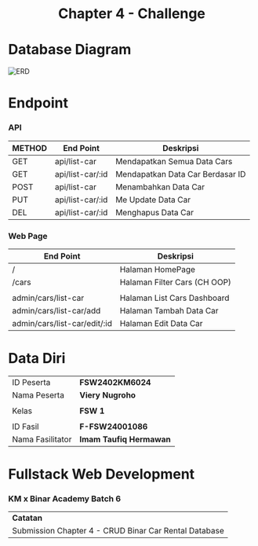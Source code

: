 <h1 align="center">
  Chapter 4 - Challenge
</h1>

# Database Diagram

![ERD](ERD.png)

# Endpoint

### API

| METHOD | End Point        | Deskripsi                        |
| ------ | ---------------- | -------------------------------- |
| GET    | api/list-car     | Mendapatkan Semua Data Cars      |
| GET    | api/list-car/:id | Mendapatkan Data Car Berdasar ID |
| POST   | api/list-car     | Menambahkan Data Car             |
| PUT    | api/list-car/:id | Me Update Data Car               |
| DEL    | api/list-car/:id | Menghapus Data Car               |

### Web Page

| End Point                    | Deskripsi                    |
| ---------------------------- | ---------------------------- |
| /                            | Halaman HomePage             |
| /cars                        | Halaman Filter Cars (CH OOP) |
|                              |                              |
| admin/cars/list-car          | Halaman List Cars Dashboard  |
| admin/cars/list-car/add      | Halaman Tambah Data Car      |
| admin/cars/list-car/edit/:id | Halaman Edit Data Car        |

# Data Diri

|                  |                          |
| ---------------- | ------------------------ |
| ID Peserta       | **FSW2402KM6024**        |
| Nama Peserta     | **Viery Nugroho**        |
|                  |                          |
| Kelas            | **FSW 1**                |
|                  |                          |
| ID Fasil         | **F-FSW24001086**        |
| Nama Fasilitator | **Imam Taufiq Hermawan** |

# Fullstack Web Development

### KM x Binar Academy Batch 6

|                                                       |
| ----------------------------------------------------- |
| **Catatan**                                           |
| Submission Chapter 4 - CRUD Binar Car Rental Database |
